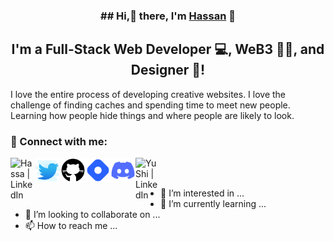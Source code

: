 <h3 align="center">
## Hi,👋 there, I'm <a href="https://www.hassan.dotcreative.co.ke" target="_blank" rel="noreferrer">Hassan</a> 👋
</h3>

<h2 align="center">
I'm a Full-Stack Web Developer 💻, WeB3 🚀🦄, and Designer 🎨!
</h2> 

I love the entire process of developing creative websites. I love the challenge of finding caches and spending time to meet new people. Learning how people hide things and where people are likely to look.

### 🤝 Connect with me:
<a href="https://www.linkedin.com/in/hassan-kiprono/"><img align="left" src="https://raw.githubusercontent.com/yushi1007/yushi1007/main/images/linkedin.svg" alt="Hassa | LinkedIn" length="40px" width="40px"/></a>
<a href="https://twitter.com/kip_hassan"><img align="left" src="https://github.com/hassankirwa/images/blob/main/icons8-twitter.svg" alt="Hassan | Twitter" length="40px" width="40px"/></a>
<a href="https://github.com/hassankirwa"><img align="left" src="https://github.com/hassankirwa/images/blob/main/icons8-github.svg" alt="Hassan | Github" length="40px" width="40px"/></a>
<a href="https://techblog254.hashnode.dev/"><img align="left" src="https://github.com/hassankirwa/images/blob/main/icons8-hashnode-240.png" alt="Hassan | Hashnode" length="40px" width="40px"/></a>
<a href="https://discord.com/hassacodes"><img align="left" src="https://github.com/hassankirwa/images/blob/main/icons8-discord-new-240.png" alt="Hassan | Discord" length="40px" width="40px"/></a>
<a href="https://www.linkedin.com/in/yushi95/"><img align="left" src="https://raw.githubusercontent.com/yushi1007/yushi1007/main/images/linkedin.svg" alt="Yu Shi | LinkedIn" length="40px" width="40px"/></a>



</br>
</br>


- 👀 I’m interested in ...
- 🌱 I’m currently learning ...
- 💞️ I’m looking to collaborate on ...
- 📫 How to reach me ...

<!---
hassankirwa/hassankirwa is a ✨ special ✨ repository because its `README.md` (this file) appears on your GitHub profile.
You can click the Preview link to take a look at your changes.
--->
